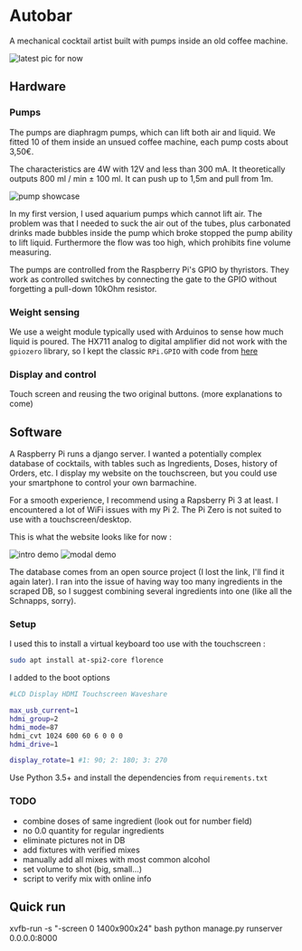 # Autobar

A mechanical cocktail artist built with pumps inside an old coffee machine.

![latest pic for now](media/docs/testing_electronics.jpg)

## Hardware

### Pumps

The pumps are diaphragm pumps, which can lift both air and liquid. We fitted 10 of them inside an unsued coffee machine, each pump costs about 3,50€.

The characteristics are 4W with 12V and less than 300 mA. It theoretically outputs 800 ml / min ± 100 ml. It can push up to 1,5m and pull from 1m.

![pump showcase](media/docs/motor_fitted.jpg)

In my first version, I used aquarium pumps which cannot lift air. The problem was that I needed to suck the air out of the tubes, plus carbonated drinks made bubbles inside the pump which broke stopped the pump ability to lift liquid. Furthermore the flow was too high, which prohibits fine volume measuring.

The pumps are controlled from the Raspberry Pi's GPIO by thyristors. They work as controlled switches by connecting the gate to the GPIO without forgetting a pull-down 10kOhm resistor.

### Weight sensing

We use a weight module typically used with Arduinos to sense how much liquid is poured. The HX711 analog to digital amplifier did not work with the `gpiozero` library, so I kept the classic `RPi.GPIO` with code from [here](https://circuitdigest.com/microcontroller-projects/arduino-weight-measurement-using-load-cell/)

### Display and control

Touch screen and reusing the two original buttons. (more explanations to come)

## Software

A Raspberry Pi runs a django server. I wanted a potentially complex database of cocktails, with tables such as Ingredients, Doses, history of Orders, etc. I display my website on the touchscreen, but you could use your smartphone to control your own barmachine.

For a smooth experience, I recommend using a Rapsberry Pi 3 at least. I encountered a lot of WiFi issues with my Pi 2. The Pi Zero is not suited to use with a touchscreen/desktop.

This is what the website looks like for now :

![intro demo](media/docs/intro.png)
![modal demo](media/docs/modal.png)

The database comes from an open source project (I lost the link, I'll find it again later). I ran into the issue of having way too many ingredients in the scraped DB, so I suggest combining several ingredients into one (like all the Schnapps, sorry).

### Setup

I used this to install a virtual keyboard too use with the touchscreen :

```bash
sudo apt install at-spi2-core florence
```

I added to the boot options

```bash
#LCD Display HDMI Touchscreen Waveshare

max_usb_current=1
hdmi_group=2
hdmi_mode=87
hdmi_cvt 1024 600 60 6 0 0 0
hdmi_drive=1

display_rotate=1 #1: 90; 2: 180; 3: 270
```

Use Python 3.5+ and install the dependencies from `requirements.txt`

### TODO

- combine doses of same ingredient (look out for number field)
- no 0.0 quantity for regular ingredients
- eliminate pictures not in DB
- add fixtures with verified mixes
- manually add all mixes with most common alcohol
- set volume to shot (big, small...)
- script to verify mix with online info

## Quick run

xvfb-run -s "-screen 0 1400x900x24" bash
python manage.py runserver 0.0.0.0:8000
